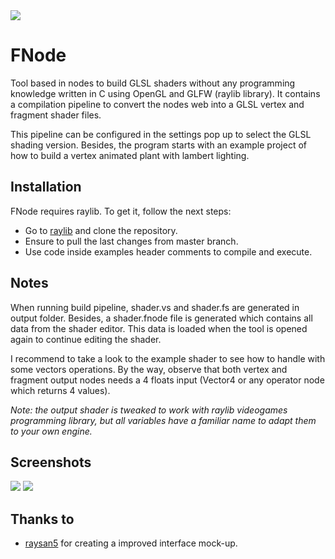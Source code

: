<img src="https://github.com/victorfisac/FNode/blob/master/src/icon/fnode_256x256.png">

# FNode
Tool based in nodes to build GLSL shaders without any programming knowledge written in C using OpenGL and GLFW (raylib library). It contains a compilation pipeline to convert the nodes web into a GLSL vertex and fragment shader files.

This pipeline can be configured in the settings pop up to select the GLSL shading version. Besides, the program starts with an example project of how to build a vertex animated plant with lambert lighting.


Installation
-----

FNode requires raylib. To get it, follow the next steps:

* Go to [raylib](https://github.com/raysan5/raylib) and clone the repository.
* Ensure to pull the last changes from master branch.
* Use code inside examples header comments to compile and execute.


Notes
------

When running build pipeline, shader.vs and shader.fs are generated in output folder. Besides, a shader.fnode file is generated which contains all data from the shader editor. This data is loaded when the tool is opened again to continue editing the shader.

I recommend to take a look to the example shader to see how to handle with some vectors operations. By the way, observe that both vertex and fragment output nodes needs a 4 floats input (Vector4 or any operator node which returns 4 values).

_Note: the output shader is tweaked to work with raylib videogames programming library, but all variables have a familiar name to adapt them to your own engine._


Screenshots
------

<img src="https://github.com/victorfisac/FNode/blob/master/release/screenshots/screenshot_001.png">

<img src="https://github.com/victorfisac/FNode/blob/master/release/screenshots/screenshot_002.png">


Thanks to
------
- [raysan5](https://www.github.com/raysan5) for creating a improved interface mock-up.